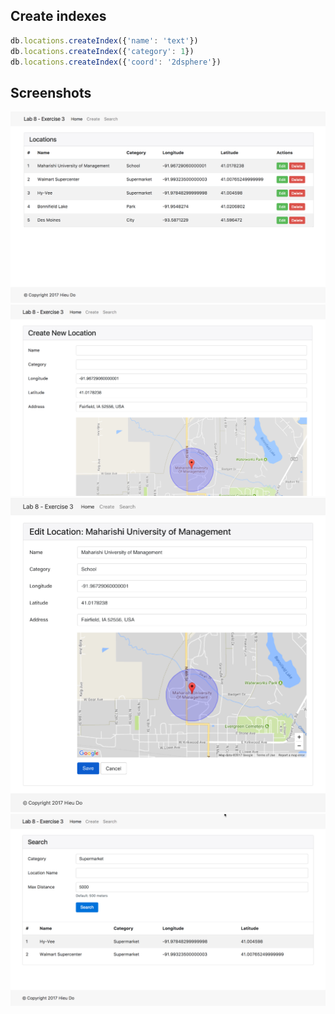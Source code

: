 ## Create indexes
```javascript
db.locations.createIndex({'name': 'text'})
db.locations.createIndex({'category': 1})
db.locations.createIndex({'coord': '2dsphere'})
```

## Screenshots

![index](screenshots/index.png)
![create](screenshots/create.png)
![edit](screenshots/edit.png)
![search](screenshots/search.png)